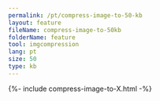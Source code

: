 ```yaml
---
permalink: /pt/compress-image-to-50-kb
layout: feature
fileName: compress-image-to-50kb
folderName: feature
tool: imgcompression
lang: pt
size: 50
type: kb
---
```


{%- include compress-image-to-X.html -%}
